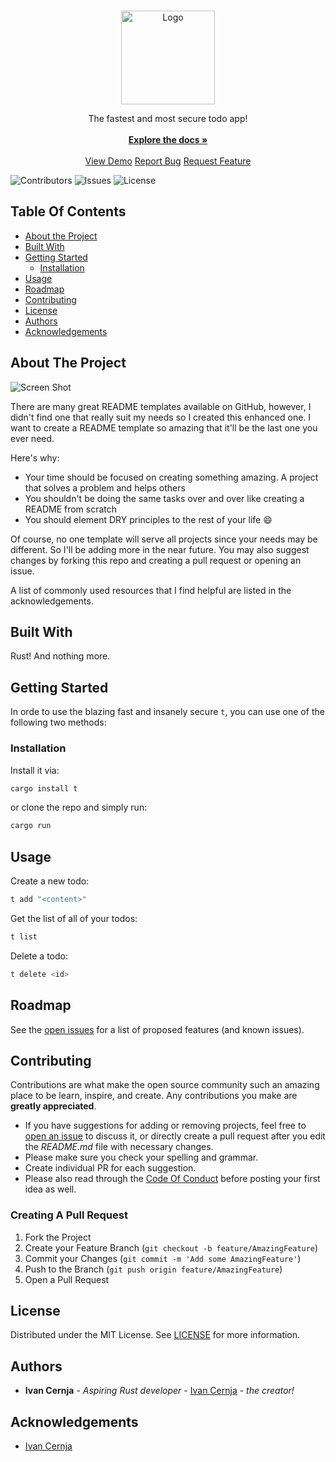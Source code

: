 <br/>
<p align="center">
  <a href="https://github.com/ivancernja/t">
    <img src="https://i.imgur.com/zETZHAE.png" alt="Logo" width="150" height="150">
  </a>

  <p align="center">
    The fastest and most secure todo app!
    <br/>
    <br/>
    <a href="https://github.com/ivancernja/t"><strong>Explore the docs »</strong></a>
    <br/>
    <br/>
    <a href="https://github.com/ivancernja/t">View Demo</a>
    <a href="https://github.com/ivancernja/t/issues">Report Bug</a>
    <a href="https://github.com/ivancernja/t/issues">Request Feature</a>
  </p>
</p>

![Contributors](https://img.shields.io/github/contributors/ivancernja/t?color=dark-green) ![Issues](https://img.shields.io/github/issues/ivancernja/t) ![License](https://img.shields.io/github/license/ivancernja/t) 

## Table Of Contents

* [About the Project](#about-the-project)
* [Built With](#built-with)
* [Getting Started](#getting-started)
  * [Installation](#installation)
* [Usage](#usage)
* [Roadmap](#roadmap)
* [Contributing](#contributing)
* [License](#license)
* [Authors](#authors)
* [Acknowledgements](#acknowledgements)

## About The Project

![Screen Shot](https://i.imgur.com/ufDlOKo.png)

There are many great README templates available on GitHub, however, I didn't find one that really suit my needs so I created this enhanced one. I want to create a README template so amazing that it'll be the last one you ever need.

Here's why:

* Your time should be focused on creating something amazing. A project that solves a problem and helps others
* You shouldn't be doing the same tasks over and over like creating a README from scratch
* You should element DRY principles to the rest of your life :smile:

Of course, no one template will serve all projects since your needs may be different. So I'll be adding more in the near future. You may also suggest changes by forking this repo and creating a pull request or opening an issue.

A list of commonly used resources that I find helpful are listed in the acknowledgements.

## Built With

Rust! And nothing more.

## Getting Started

In orde to use the blazing fast and insanely secure `t`, you can use one of the following two methods:

### Installation

Install it via:

```sh
cargo install t
```
or clone the repo and simply run:

```sh
cargo run
```

## Usage

Create a new todo:

```sh
t add "<content>"
```

Get the list of all of your todos:

```sh
t list
```

Delete a todo:

```sh
t delete <id>
```

## Roadmap

See the [open issues](https://github.com/ivancernja/t/issues) for a list of proposed features (and known issues).

## Contributing

Contributions are what make the open source community such an amazing place to be learn, inspire, and create. Any contributions you make are **greatly appreciated**.
* If you have suggestions for adding or removing projects, feel free to [open an issue](https://github.com/ivancernja/t/issues/new) to discuss it, or directly create a pull request after you edit the *README.md* file with necessary changes.
* Please make sure you check your spelling and grammar.
* Create individual PR for each suggestion.
* Please also read through the [Code Of Conduct](https://github.com/ivancernja/t/blob/main/CODE_OF_CONDUCT.md) before posting your first idea as well.

### Creating A Pull Request

1. Fork the Project
2. Create your Feature Branch (`git checkout -b feature/AmazingFeature`)
3. Commit your Changes (`git commit -m 'Add some AmazingFeature'`)
4. Push to the Branch (`git push origin feature/AmazingFeature`)
5. Open a Pull Request

## License

Distributed under the MIT License. See [LICENSE](https://github.com/ivancernja/t/blob/main/LICENSE.md) for more information.

## Authors

* **Ivan Cernja** - *Aspiring Rust developer* - [Ivan Cernja](https://github.com/ivancernja/) - *the creator!*

## Acknowledgements

* [Ivan Cernja](https://github.com/ivancernja/)
